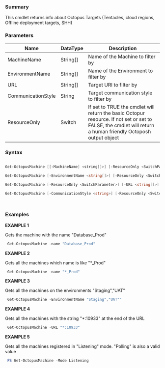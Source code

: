 ﻿### Summary

This cmdlet returns info about Octopus Targets (Tentacles, cloud regions, Offline deployment targets, SHH)
### Parameters
| Name | DataType          | Description |
| ------------- | ----------- | ----------- |
| MachineName | String[] |  Name of the Machine to filter by     |
| EnvironmentName | String[] |  Name of the Environment to filter by     |
| URL | String[] |  Target URI to filter by     |
| CommunicationStyle | String |  Target communication style to filter by     |
| ResourceOnly | Switch |  If set to TRUE the cmdlet will return the basic Octopur resource. If not set or set to FALSE, the cmdlet will return a  human friendly Octoposh output object     |

### Syntax
``` powershell

Get-OctopusMachine [[-MachineName] <string[]>] [-ResourceOnly <SwitchParameter>] [<CommonParameters>]

Get-OctopusMachine [-EnvironmentName <string[]>] [-ResourceOnly <SwitchParameter>] [<CommonParameters>]

Get-OctopusMachine [-ResourceOnly <SwitchParameter>] [-URL <string[]>] [<CommonParameters>]

Get-OctopusMachine [-CommunicationStyle <string>] [-ResourceOnly <SwitchParameter>] [<CommonParameters>]




``` 

### Examples 

**EXAMPLE 1**

Gets the machine with the name "Database_Prod"

``` powershell 
 Get-OctopusMachine -name "Database_Prod"
``` 

**EXAMPLE 2**

Gets all the machines which name is like "*_Prod"

``` powershell 
 Get-OctopusMachine -name "*_Prod"
``` 

**EXAMPLE 3**

Gets all the machines on the environments "Staging","UAT"

``` powershell 
 Get-OctopusMachine -EnvironmentName "Staging","UAT""
``` 

**EXAMPLE 4**

Gets all the machines with the string "*:10933" at the end of the URL

``` powershell 
 Get-OctopusMachine -URL "*:10933"
``` 

**EXAMPLE 5**

Gets all the machines registered in "Listening" mode. "Polling" is also a valid value

``` powershell 
 PS Get-OctopusMachine -Mode Listening
``` 

